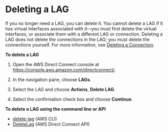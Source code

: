 # Deleting a LAG<a name="delete-lag"></a>

If you no longer need a LAG, you can delete it\. You cannot delete a LAG if it has virtual interfaces associated with it—you must first delete the virtual interfaces, or associate them with a different LAG or connection\. Deleting a LAG does not delete the connections in the LAG; you must delete the connections yourself\. For more information, see [Deleting a Connection](deleteconnection.md)\.

**To delete a LAG**

1. Open the AWS Direct Connect console at [https://console\.aws\.amazon\.com/directconnect/](https://console.aws.amazon.com/directconnect/)\.

1. In the navigation pane, choose **LAGs**\.

1. Select the LAG and choose **Actions**, **Delete LAG**\.

1. Select the confirmation check box and choose **Continue**\.

**To delete a LAG using the command line or API**
+ [delete\-lag](https://docs.aws.amazon.com/cli/latest/reference/directconnect/delete-lag.html) \(AWS CLI\)
+ [DeleteLag](https://docs.aws.amazon.com/directconnect/latest/APIReference/API_DeleteLag.html) \(AWS Direct Connect API\)
